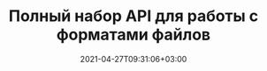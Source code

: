 ---
############################# Static ############################
layout: "product"
date: 2021-04-27T09:31:06+03:00
draft: false

############################# Head ############################
head_title: "API-интерфейсы управления документами Java .NET для систем управления файлами"
head_description: "API для работы с документами .NET и Java и их просмотра для Word Excel PowerPoint Outlook HTML PDF. Добавьте функции Imaging Barcode и OCR в приложения .NET или Java."

############################# Header ############################
title: "Полный набор API для работы с форматами файлов"
description: "Выполняйте задачи по обработке документов в Word, Excel, PDF, PowerPoint, Outlook и более чем в 100 других форматах файлов, используя наши собственные API для .NET и Java."
button:
  enable: true

############################# APIs ###############################
apis:
  enable: true

  api:
    # api loop
    - title: "Семейство продуктов Conholdate.Total включает"
      link: "https://products.conholdate.com/ru/total/"
      label: "Просмотреть все локальные API"
      api_product:
        # api_product loop
        - link: "/ru/total/net/"
          img_alt: "Conholdate.Total для .NET"
          image: "/images/conholdate_total-for-net.png"
          product: "Conholdate.Total for"
          platform: ".NET"
          content: "Ориентируйтесь на Windows Forms, ASP.NET, WPF, WCF или приложения любого типа на основе .NET Framework 2.0 или более поздней версии."

        # api_product loop
        - link: "/ru/total/java/"
          img_alt: "Conholdate.Total для Java"
          image: "/images/conholdate_total-for-java.png"
          product: "Conholdate.Total for"
          platform: "Java"
          content: "Собственные API-интерфейсы Java для настольных компьютеров, Интернета или любых приложений на основе Java SE или EE."

############################# Support ############################
support:
    enable: true

############################# Back to top ###############################
back_to_top:
  enable: true
---